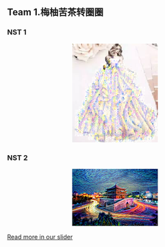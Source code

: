 ## Team 1.梅柚苦茶转圈圈

### NST 1

<p align="center">
    <img src="show.png" width="200"\>
</p>

### NST 2

<p align="center">
    <img src="show2.png" width="200"\>
</p>

[Read more in our slider](T10.pdf)